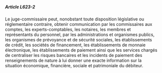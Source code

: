 ##### Article L623-2

Le juge-commissaire peut, nonobstant toute disposition législative ou réglementaire contraire, obtenir communication par les commissaires aux comptes, les experts-comptables, les notaires, les membres et représentants du personnel, par les administrations et organismes publics, les organismes de prévoyance et de sécurité sociales, les établissements de crédit, les sociétés de financement, les établissements de monnaie électronique, les établissements de paiement ainsi que les services chargés de centraliser les risques bancaires et les incidents de paiement des renseignements de nature à lui donner une exacte information sur la situation économique, financière, sociale et patrimoniale du débiteur.

